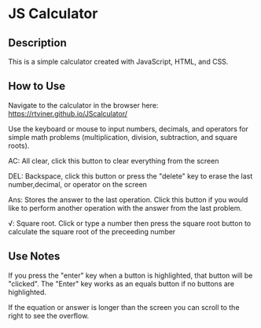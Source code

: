# JS Calculator

Description
-----------
This is a simple calculator created with JavaScript, HTML, and CSS.

How to Use
----------
Navigate to the calculator in the browser here: https://rtviner.github.io/JScalculator/

Use the keyboard or mouse to input numbers, decimals, and operators for simple math problems (multiplication, division, subtraction, and square roots). 

AC:  All clear, click this button to clear everything from the screen

DEL:  Backspace, click this button or press the "delete" key to erase the last number,decimal, 		or operator on the screen

Ans: Stores the answer to the last operation.  Click this button if you would like to perform 		another operation with the answer from the last problem.

√:  Square root.  Click or type a number then press the square root button to calculate the 	square root of the preceeding number

Use Notes
---------------
If you press the "enter" key when a button is highlighted, that button will be 				"clicked". The "Enter" key works as an equals button if no buttons are highlighted.

If the equation or answer is longer than the screen you can scroll to the right to see the overflow.



